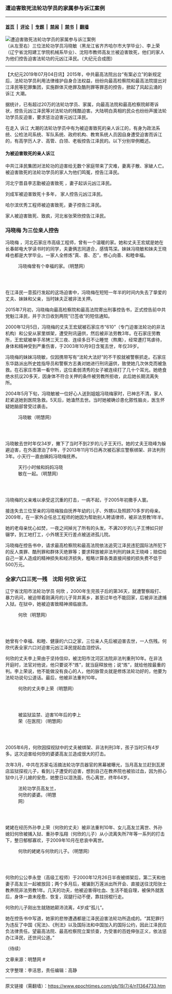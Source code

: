 ### 遭迫害致死法轮功学员的家属参与诉江案例

---

#### [首页](../../../..?n11364733) &nbsp;|&nbsp; [评论](../../../../../epoch-comment?n11364733) &nbsp;|&nbsp; [专题](../../../../../epoch-special?n11364733) &nbsp;|&nbsp; [禁闻](../../../../../epoch-news?n11364733) &nbsp;|&nbsp; [禁书](../../../../../books?n11364733) &nbsp;|&nbsp; [翻墙](https://github.com/gfw-breaker/nogfw/blob/master/README.md?n11364733)


<div><img alt="遭迫害致死法轮功学员的家属参与诉江案例" class="attachment-djy_600_400 size-djy_600_400 wp-post-image" src="https://i.epochtimes.com/assets/uploads/2019/07/11-3.jpg"/>
<div class="caption">
 （从左至右）三位法轮功学员冯晓敏（黑龙江省齐齐哈尔市大学毕业）、李上荣（辽宁省沈阳建工学院机械系毕业）、沈阳市教师高友兰被迫害致死，他们的家人为他们控告迫害法轮功的元凶江泽民。（大纪元合成图）
</div></div><hr/><div class="post_content" id="artbody" itemprop="articleBody">
 <!-- article content begin -->
 <p>
  【大纪元2019年07月04日讯】2015年，中共最高法院出台“有案必立”的新规定后，法轮功学员利用法律维护自身合法权益，纷纷向最高检察院和最高法院提出对江泽民等犯罪集团，实施群体灭绝罪及酷刑罪等罪恶的控告，掀起了风起云涌的
  <ok href="https://www.epochtimes.com/gb/tag/%E8%AF%89%E6%B1%9F.html">
   诉江
  </ok>
  大潮。
 </p>
 <p>
  据统计，已有超过20万的法轮功学员、家属，向最高法院和最高检察院邮寄诉状，控告元凶江泽民等对法轮功的残酷迫害。大陆明白真相的民众也纷纷声援法轮功学员反迫害，要求惩治迫害元凶江泽民。
 </p>
 <p>
  在走入
  <ok href="https://www.epochtimes.com/gb/tag/%E8%AF%89%E6%B1%9F.html">
   诉江
  </ok>
  大潮的法轮功学员中有为被迫害致死的亲人诉江的，有身为政法系统、公检法司系统、军队系统、政府机构、教育系统人员因自身遭受迫害而诉江的，有高学历人才、高管、白领、老板控告江泽民的。以下分别举例概述。
 </p>
 <h4>
  为被迫害致死的亲人诉江
 </h4>
 <p>
  中共江泽民集团对法轮功的迫害给无数个家庭带来了灾难，妻离子散、家破人亡。被迫害致死的法轮功学员的家人为他们鸣冤，控告江泽民。
 </p>
 <p>
  河北宁晋县李志勤被迫害致死 ，妻子起诉元凶江泽民。
 </p>
 <p>
  刘成军被迫害致死十多年， 家人控告元凶江泽民。
 </p>
 <p>
  哈尔滨优秀工程师被迫害致死，妻子控告江泽民。
 </p>
 <p>
  家人被迫害致死、致疯，河北省张荣欣控告江泽民。
 </p>
 <h3>
  <b>
   <ok href="https://www.epochtimes.com/gb/tag/%E5%86%AF%E6%99%93%E6%A2%85.html">
    冯晓梅
   </ok>
   为三位亲人控告
  </b>
 </h3>
 <p>
  <ok href="https://www.epochtimes.com/gb/tag/%E5%86%AF%E6%99%93%E6%A2%85.html">
   冯晓梅
  </ok>
  ，河北石家庄市高级工程师，曾有一个温暖的家。她和丈夫王宏斌是她在长春邮电大学读书时的同学，夫妻俩志同道合，感情笃深。妹妹冯晓敏和妹夫王晓峰也都是大学毕业。一家人全修炼“真、善、忍”，修心向善、和睦幸福。
 </p>
 <figure aria-describedby="caption-attachment-11364831" class="wp-caption aligncenter" id="attachment_11364831" style="width: 234px">
  <ok href="https://i.epochtimes.com/assets/uploads/2019/07/2011-1-25-fengxiaomei-02.jpg" target="_blank">
   <img alt="" class="size-full wp-image-11364831" src="https://i.epochtimes.com/assets/uploads/2019/07/2011-1-25-fengxiaomei-02.jpg"/>
  </ok>
  <br/><figcaption class="wp-caption-text" id="caption-attachment-11364831">
   冯晓梅曾有个幸福的家。（明慧网）
  </figcaption><br/>
 </figure><br/>
 <p>
  在江泽民一意孤行发起的这场迫害中，冯晓梅在短短一年半的时间内失去了挚爱的丈夫、妹妹和父亲，当时妹夫正被非法关押。
 </p>
 <p>
  2015年7月初，冯晓梅向最高检察院和最高法院寄出刑事控告书，正式控告前中共党魁江泽民，并于次日收到两院“已签收”的短信通知。
 </p>
 <p>
  2000年12月5日，冯晓梅的丈夫王宏斌被石家庄市“610”（专门迫害法轮功的非法机构）和公安从家里绑架，遭受刑讯逼供，然后被非法劳教3年。在石家庄劳教所，王宏斌被单手吊铐三天三夜、连续多日不让睡觉（熬鹰），经常遭打骂虐待，身体和精神受到严重伤害，于2003年10月9日含冤去世，年仅39岁。
 </p>
 <p>
  冯晓梅的妹妹冯晓敏，仅因携带写有“法轮大法好”的不干胶就被警察抓走。石家庄东华路派出所史姓指导员和警察方志勇对她进行刑讯逼供，致使她几次休克而被急救。在石家庄市第一看守所，这位柔弱清秀的女子被连续打了几十个耳光。她绝食绝水抗议20多天，因身体不符合关押的条件被劳教所拒收，此后她长期流离失所。
 </p>
 <p>
  2004年5月下旬，冯晓敏被一位好心人送到姐姐冯晓梅家时，已神志不清，家人赶紧送她到医院急救。5天后，她溘然去世。当时她被确诊患化脓性脑炎，医生怀疑她脑部曾受过袭击。
 </p>
 <figure aria-describedby="caption-attachment-11364847" class="wp-caption aligncenter" id="attachment_11364847" style="width: 121px">
  <ok href="https://i.epochtimes.com/assets/uploads/2019/07/2004-10-12-wang-tianxing-02-ss.jpg" target="_blank">
   <img alt="" class="size-full wp-image-11364847" src="https://i.epochtimes.com/assets/uploads/2019/07/2004-10-12-wang-tianxing-02-ss.jpg"/>
  </ok>
  <br/><figcaption class="wp-caption-text" id="caption-attachment-11364847">
   冯晓敏（明慧网）
  </figcaption><br/>
 </figure><br/>
 <p>
  冯晓敏去世时年仅34岁，撇下了当时不到2岁的儿子王天行。她的丈夫王晓峰为躲避迫害，在外面漂泊了8年，于2013年11月15日再次被石家庄警察绑架、非法判刑3年。小天行一直由姨妈冯晓梅抚养。
 </p>
 <figure aria-describedby="caption-attachment-11364843" class="wp-caption aligncenter" id="attachment_11364843" style="width: 145px">
  <ok href="https://i.epochtimes.com/assets/uploads/2019/07/2015-6-21-mh-shijiazhuang-tianxing-1.jpg" target="_blank">
   <img alt="" class="size-full wp-image-11364843" src="https://i.epochtimes.com/assets/uploads/2019/07/2015-6-21-mh-shijiazhuang-tianxing-1.jpg"/>
  </ok>
  <br/><figcaption class="wp-caption-text" id="caption-attachment-11364843">
   天行小时候和妈妈冯晓敏在一起。（明慧网）
  </figcaption><br/>
 </figure><br/>
 <p>
  冯晓梅的父亲难以承受这沉重的打击，一病不起，于2005年初撒手人寰。
 </p>
 <p>
  接连失去三位至亲的冯晓梅独自抚养年幼的儿子、外甥以及照顾70多岁的母亲。2009年，在一家外企任总工程师的她因为帮助别人聘请律师，被非法劳教1年半。
 </p>
 <p>
  她的老母亲忧心如焚，一夜之间掉光了所有的头发。不满20岁的儿子王博如只好辍学，到工地打工，小外甥王天行差点被送进孤儿院。
 </p>
 <p>
  冯晓梅在控告书中，请求最高检察院和最高法院依法追究江泽民违犯国际法所犯下的反人类罪、酷刑罪和群体灭绝罪等；要求释放被非法判刑的妹夫王晓峰；赔偿给自己一家人造成的精神损失和经济损失，粗略计算各类直接间接的损失费不低于500万元。
 </p>
 <h3>
  <b>
   全家六口三死一残　沈阳
   <ok href="https://www.epochtimes.com/gb/tag/%E4%BD%95%E6%AC%A3.html">
    何欣
   </ok>
   诉江
  </b>
 </h3>
 <p>
  辽宁省沈阳市法轮功学员
  <ok href="https://www.epochtimes.com/gb/tag/%E4%BD%95%E6%AC%A3.html">
   何欣
  </ok>
  ，2000年生完孩子后的第36天，就遭警察殴打、暴力讯问，被迫带着刚满月的儿子背井离乡，甚至过年也不能回家，后被非法逮捕入狱。在狱中，她被迫害致精神濒临崩溃。
 </p>
 <figure aria-describedby="caption-attachment-11364878" class="wp-caption aligncenter" id="attachment_11364878" style="width: 169px">
  <ok href="https://i.epochtimes.com/assets/uploads/2019/07/2014-7-24-minghui-pohai-shenyang-hexin.jpg" target="_blank">
   <img alt="" class="wp-image-11364878" src="https://i.epochtimes.com/assets/uploads/2019/07/2014-7-24-minghui-pohai-shenyang-hexin.jpg"/>
  </ok>
  <br/><figcaption class="wp-caption-text" id="caption-attachment-11364878">
   何欣（明慧网）
  </figcaption><br/>
 </figure><br/>
 <p>
  她曾有个幸福、和睦、健康的六口之家，三位亲人先后被迫害去世，一人伤残。何欣代表全家六口对迫害元凶江泽民提起血泪控诉。
 </p>
 <p>
  何欣的丈夫李上荣由于坚持信仰，被沈阳市沈河区法院非法判重刑10年。在非法开庭时，法官对他说，他只要说不“炼”，就当庭释放他；说“炼”，就给他按最重的判。李上荣说，他不能做没有良心的人，他的脉管炎就是修炼法轮功好的，他要为法轮功说句公道话。最后，他被非法重判10年。
 </p>
 <figure aria-describedby="caption-attachment-11364890" class="wp-caption aligncenter" id="attachment_11364890" style="width: 191px">
  <ok href="https://i.epochtimes.com/assets/uploads/2019/07/2014-7-24-minghui-pohai-shenyang-lishangrong.jpg" target="_blank">
   <img alt="" class="wp-image-11364890" src="https://i.epochtimes.com/assets/uploads/2019/07/2014-7-24-minghui-pohai-shenyang-lishangrong-600x892.jpg"/>
  </ok>
  <br/><figcaption class="wp-caption-text" id="caption-attachment-11364890">
   何欣的丈夫李上荣（明慧网）
  </figcaption><br/>
 </figure><br/>
 <figure aria-describedby="caption-attachment-11364891" class="wp-caption aligncenter" id="attachment_11364891" style="width: 206px">
  <ok href="https://i.epochtimes.com/assets/uploads/2019/07/2014-7-24-minghui-pohai-shenyang-lishangrong-2.jpg" target="_blank">
   <img alt="" class="wp-image-11364891" src="https://i.epochtimes.com/assets/uploads/2019/07/2014-7-24-minghui-pohai-shenyang-lishangrong-2.jpg"/>
  </ok>
  <br/><figcaption class="wp-caption-text" id="caption-attachment-11364891">
   被监狱监禁、迫害10年后的李上荣（在医院）（明慧网）
  </figcaption><br/>
 </figure><br/>
 <p>
  2005年6月，何欣因探视狱中的丈夫被绑架、非法判刑3年，孩子当时只有4岁多。这次迫害给何欣的婆婆高友兰造成很大的打击。
 </p>
 <p>
  次年3月，中共在苏家屯活摘法轮功学员器官的黑幕被曝光，当月高友兰赶到瓦房店监狱探视儿子，看到儿子遭受的迫害，想到自己在教养院也被验过血，因为担心狱中儿子儿媳的安危，她整日以泪洗面，伤心离世，终年64岁。
 </p>
 <figure aria-describedby="caption-attachment-11364896" class="wp-caption aligncenter" id="attachment_11364896" style="width: 136px">
  <ok href="https://i.epochtimes.com/assets/uploads/2019/07/2014-7-24-minghui-pohai-shenyang-gaoyoulan.jpg" target="_blank">
   <img alt="" class="size-full wp-image-11364896" src="https://i.epochtimes.com/assets/uploads/2019/07/2014-7-24-minghui-pohai-shenyang-gaoyoulan.jpg"/>
  </ok>
  <br/><figcaption class="wp-caption-text" id="caption-attachment-11364896">
   法轮功学员高友兰，何欣的婆婆。（明慧网）
  </figcaption><br/>
 </figure><br/>
 <p>
  姥姥在经历外孙李上荣（何欣的丈夫）被非法重判10年、女儿高友兰离世、外孙媳妇何欣被捕入狱、重孙李泓翔（何欣的儿子）从小流离失所7年等一系列的打击下，整日郁郁寡欢，于2009年10月在悲哀中离世。
 </p>
 <figure aria-describedby="caption-attachment-11364908" class="wp-caption aligncenter" id="attachment_11364908" style="width: 249px">
  <ok href="https://i.epochtimes.com/assets/uploads/2019/07/2014-7-24-minghui-pohai-shenyang-lihx-grandma.jpg" target="_blank">
   <img alt="" class="wp-image-11364908" src="https://i.epochtimes.com/assets/uploads/2019/07/2014-7-24-minghui-pohai-shenyang-lihx-grandma-600x759.jpg"/>
  </ok>
  <br/><figcaption class="wp-caption-text" id="caption-attachment-11364908">
   何欣的姥姥与何欣的儿子。（明慧网）
  </figcaption><br/>
 </figure><br/>
 <p>
  何欣的公公李永登（高级工程师）于2000年12月26日半夜被绑架后，第二天和他妻子高友兰一起被放回；两个多月后，被骗到万莲派出所开会、直接送往沈阳张士教养院非法劳教1年。几天的功夫，他被迫害得吐血、生活不能自理，被保外就医后，身体一直未痊愈、恢复，双腿行动不便，靠拄拐棍行走。
 </p>
 <p>
  何欣的儿子刚出生就随她颠沛流离，4岁成“孤儿”。
 </p>
 <p>
  她在控告书中写道，她家的悲惨遭遇都是江泽民迫害法轮功所造成的。“其犯罪行为违反了中国《宪法》、《刑法》以及国际法和中国加入的国际公约，因此江泽民应负法律责任。望最高法院、最高检察院立案侦查，为受害的百姓伸张正义，依法惩办江泽民，还世间公道。”
 </p>
 <p>
  （待续）
 </p>
 <p>
  文章来源：明慧网 #
 </p>
 <p>
  文字整理：李洁思，责任编辑：高静
 </p>
 <!-- article content end -->
 <div id="below_article_ad">
 </div>
</div>


---

原文链接（需翻墙）：https://www.epochtimes.com/gb/19/7/4/n11364733.htm